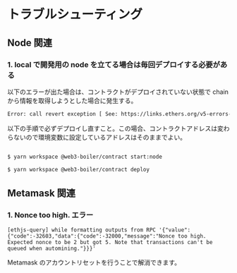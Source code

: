 # トラブルシューティング

## Node 関連

### 1. local で開発用の node を立てる場合は毎回デプロイする必要がある

以下のエラーが出た場合は、コントラクトがデプロイされていない状態で chain から情報を取得しようとした場合に発生する。

```sh
Error: call revert exception [ See: https://links.ethers.org/v5-errors-CALL_EXCEPTION ] (method="greet()", errorArgs=null, errorName=null, errorSignature=null, reason=null, code=CALL_EXCEPTION, version=abi/5.6.0)
```

以下の手順で必ずデプロイし直すこと。この場合、コントラクトアドレスは変わらないので環境変数に設定しているアドレスはそのままでよい。

```sh

$ yarn workspace @web3-boiler/contract start:node

$ yarn workspace @web3-boiler/contract deploy

```

## Metamask 関連

### 1. Nonce too high. エラー

```
[ethjs-query] while formatting outputs from RPC '{"value":{"code":-32603,"data":{"code":-32000,"message":"Nonce too high. Expected nonce to be 2 but got 5. Note that transactions can't be queued when automining."}}}'
```

Metamask のアカウントリセットを行うことで解消できます。
